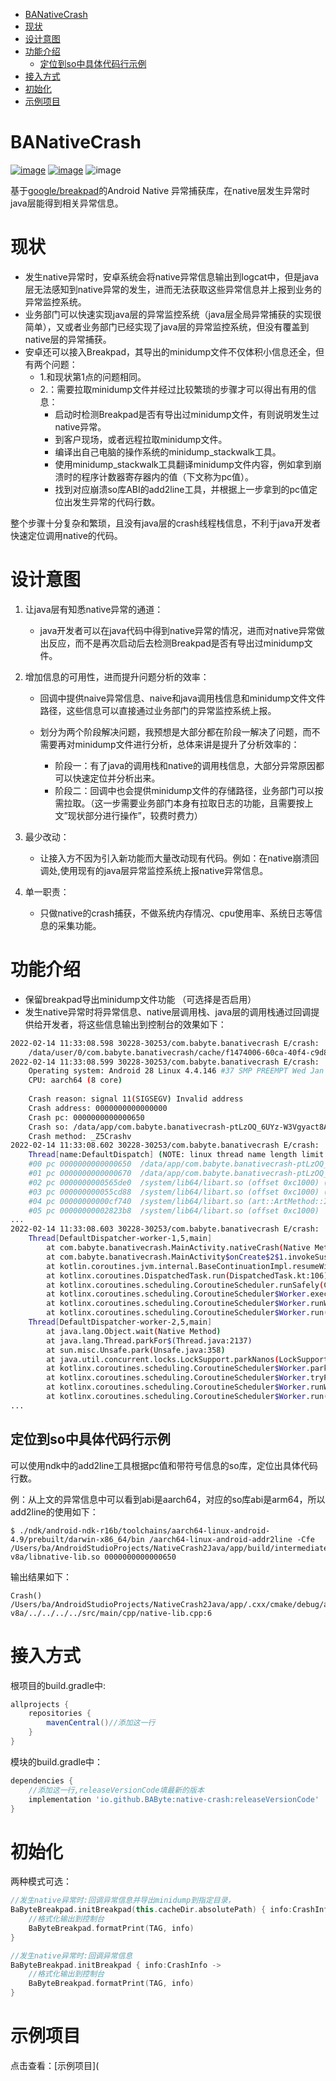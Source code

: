    * [BANativeCrash](#banativecrash)
   * [现状](#现状)
   * [设计意图](#设计意图)
   * [功能介绍](#功能介绍)
     * [定位到so中具体代码行示例](#定位到so中具体代码行示例)
   * [接入方式](#接入方式)
   * [初始化](#初始化)
   * [示例项目](#示例项目)

# BANativeCrash

[![image](https://img.shields.io/badge/Release-1.0.2-gree.svg)](https://github.com/BAByte/BANativeCrash/releases)	[![image](https://img.shields.io/badge/SupportAndroidVersion-5--11-gree.svg)](https://developer.android.com/studio/releases/platforms?hl=zh-cn)	![image](https://img.shields.io/badge/supportABI-arm64--v8a|armeabi--v7a|x86|x86--64-gree.svg)

基于[google/breakpad](https://github.com/google/breakpad)的Android Native 异常捕获库，在native层发生异常时java层能得到相关异常信息。

# 现状

+ 发生native异常时，安卓系统会将native异常信息输出到logcat中，但是java层无法感知到native异常的发生，进而无法获取这些异常信息并上报到业务的异常监控系统。
+ 业务部门可以快速实现java层的异常监控系统（java层全局异常捕获的实现很简单），又或者业务部门已经实现了java层的异常监控系统，但没有覆盖到native层的异常捕获。
+ 安卓还可以接入Breakpad，其导出的minidump文件不仅体积小信息还全，但有两个问题：
  + 1.和现状第1点的问题相同。
  + 2.：需要拉取minidump文件并经过比较繁琐的步骤才可以得出有用的信息：
    + 启动时检测Breakpad是否有导出过minidump文件，有则说明发生过native异常。
    + 到客户现场，或者远程拉取minidump文件。
    + 编译出自己电脑的操作系统的minidump_stackwalk工具。
    + 使用minidump_stackwalk工具翻译minidump文件内容，例如拿到崩溃时的程序计数器寄存器内的值（下文称为pc值）。
    + 找到对应崩溃so库ABI的add2line工具，并根据上一步拿到的pc值定位出发生异常的代码行数。

整个步骤十分复杂和繁琐，且没有java层的crash线程栈信息，不利于java开发者快速定位调用native的代码。

# 设计意图

1. 让java层有知悉native异常的通道：
   + java开发者可以在java代码中得到native异常的情况，进而对native异常做出反应，而不是再次启动后去检测Breakpad是否有导出过minidump文件。

2. 增加信息的可用性，进而提升问题分析的效率：
   + 回调中提供naive异常信息、naive和java调用栈信息和minidump文件文件路径，这些信息可以直接通过业务部门的异常监控系统上报。

   + 划分为两个阶段解决问题，我预想是大部分都在阶段一解决了问题，而不需要再对minidump文件进行分析，总体来讲是提升了分析效率的：
     + 阶段一：有了java的调用栈和native的调用栈信息，大部分异常原因都可以快速定位并分析出来。
     + 阶段二：回调中也会提供minidump文件的存储路径，业务部门可以按需拉取。（这一步需要业务部门本身有拉取日志的功能，且需要按上文”现状部分进行操作”，较费时费力）

3. 最少改动：
   + 让接入方不因为引入新功能而大量改动现有代码。例如：在native崩溃回调处,使用现有的java层异常监控系统上报native异常信息。

4. 单一职责：
   + 只做native的crash捕获，不做系统内存情况、cpu使用率、系统日志等信息的采集功能。

# 功能介绍

+ 保留breakpad导出minidump文件功能 （可选择是否启用）
+ 发生native异常时将异常信息、native层调用栈、java层的调用栈通过回调提供给开发者，将这些信息输出到控制台的效果如下：


~~~bash
2022-02-14 11:33:08.598 30228-30253/com.babyte.banativecrash E/crash:  
    /data/user/0/com.babyte.banativecrash/cache/f1474006-60ca-40f4-c9d8e89a-47e90c2e.dmp
2022-02-14 11:33:08.599 30228-30253/com.babyte.banativecrash E/crash:  
    Operating system: Android 28 Linux 4.4.146 #37 SMP PREEMPT Wed Jan 20 18:26:59 CST 2021
    CPU: aarch64 (8 core)
    
    Crash reason: signal 11(SIGSEGV) Invalid address
    Crash address: 0000000000000000
    Crash pc: 0000000000000650
    Crash so: /data/app/com.babyte.banativecrash-ptLzOQ_6UYz-W3Vgyact8A==/lib/arm64/libnative-lib.so(arm64)
    Crash method: _Z5Crashv
2022-02-14 11:33:08.602 30228-30253/com.babyte.banativecrash E/crash:  
    Thread[name:DefaultDispatch] (NOTE: linux thread name length limit is 15 characters)
    #00 pc 0000000000000650  /data/app/com.babyte.banativecrash-ptLzOQ_6UYz-W3Vgyact8A==/lib/arm64/libnative-lib.so (Crash()+20)
    #01 pc 0000000000000670  /data/app/com.babyte.banativecrash-ptLzOQ_6UYz-W3Vgyact8A==/lib/arm64/libnative-lib.so (Java_com_babyte_banativecrash_MainActivity_nativeCrash+20)
    #02 pc 0000000000565de0  /system/lib64/libart.so (offset 0xc1000) (art_quick_generic_jni_trampoline+144)
    #03 pc 000000000055cd88  /system/lib64/libart.so (offset 0xc1000) (art_quick_invoke_stub+584)
    #04 pc 00000000000cf740  /system/lib64/libart.so (art::ArtMethod::Invoke(art::Thread*, unsigned int*, unsigned int, art::JValue*, char const*)+200)
    #05 pc 00000000002823b8  /system/lib64/libart.so (offset 0xc1000) 
...
2022-02-14 11:33:08.603 30228-30253/com.babyte.banativecrash E/crash:  
    Thread[DefaultDispatcher-worker-1,5,main]
        at com.babyte.banativecrash.MainActivity.nativeCrash(Native Method)
        at com.babyte.banativecrash.MainActivity$onCreate$2$1.invokeSuspend(MainActivity.kt:39)
        at kotlin.coroutines.jvm.internal.BaseContinuationImpl.resumeWith(ContinuationImpl.kt:33)
        at kotlinx.coroutines.DispatchedTask.run(DispatchedTask.kt:106)
        at kotlinx.coroutines.scheduling.CoroutineScheduler.runSafely(CoroutineScheduler.kt:571)
        at kotlinx.coroutines.scheduling.CoroutineScheduler$Worker.executeTask(CoroutineScheduler.kt:750)
        at kotlinx.coroutines.scheduling.CoroutineScheduler$Worker.runWorker(CoroutineScheduler.kt:678)
        at kotlinx.coroutines.scheduling.CoroutineScheduler$Worker.run(CoroutineScheduler.kt:665)
    Thread[DefaultDispatcher-worker-2,5,main]
        at java.lang.Object.wait(Native Method)
        at java.lang.Thread.parkFor$(Thread.java:2137)
        at sun.misc.Unsafe.park(Unsafe.java:358)
        at java.util.concurrent.locks.LockSupport.parkNanos(LockSupport.java:353)
        at kotlinx.coroutines.scheduling.CoroutineScheduler$Worker.park(CoroutineScheduler.kt:795)
        at kotlinx.coroutines.scheduling.CoroutineScheduler$Worker.tryPark(CoroutineScheduler.kt:740)
        at kotlinx.coroutines.scheduling.CoroutineScheduler$Worker.runWorker(CoroutineScheduler.kt:711)
        at kotlinx.coroutines.scheduling.CoroutineScheduler$Worker.run(CoroutineScheduler.kt:665)
...
~~~

## 定位到so中具体代码行示例

可以使用ndk中的add2line工具根据pc值和带符号信息的so库，定位出具体代码行数。

例：从上文的异常信息中可以看到abi是aarch64，对应的so库abi是arm64，所以add2line的使用如下：

~~~shell
$ ./ndk/android-ndk-r16b/toolchains/aarch64-linux-android-4.9/prebuilt/darwin-x86_64/bin /aarch64-linux-android-addr2line -Cfe /Users/ba/AndroidStudioProjects/NativeCrash2Java/app/build/intermediates/cmake/debug/obj/arm64-v8a/libnative-lib.so 0000000000000650
~~~

输出结果如下：

~~~shell
Crash()
/Users/ba/AndroidStudioProjects/NativeCrash2Java/app/.cxx/cmake/debug/arm64-v8a/../../../../src/main/cpp/native-lib.cpp:6
~~~

# 接入方式

根项目的build.gradle中:

~~~groovy
allprojects {
    repositories {
        mavenCentral()//添加这一行
    }
}
~~~

模块的build.gradle中：

~~~groovy
dependencies {   
    //添加这一行,releaseVersionCode填最新的版本
	implementation 'io.github.BAByte:native-crash:releaseVersionCode' 
}
~~~

# 初始化

两种模式可选：

~~~kotlin
//发生native异常时:回调异常信息并导出minidump到指定目录，
BaByteBreakpad.initBreakpad(this.cacheDir.absolutePath) { info:CrashInfo ->
    //格式化输出到控制台
    BaByteBreakpad.formatPrint(TAG, info)
}

//发生native异常时:回调异常信息
BaByteBreakpad.initBreakpad { info:CrashInfo ->
    //格式化输出到控制台
    BaByteBreakpad.formatPrint(TAG, info)
}
~~~

# 示例项目

点击查看：[示例项目](
